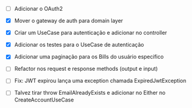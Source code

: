 - [ ] Adicionar o OAuth2 
- [X] Mover o gateway de auth para domain layer
- [X] Criar um UseCase para autenticação e adicionar no controller
- [X] Adicionar os testes para o UseCase de autenticação
- [X] Adicionar uma paginação para os Bills do usuário especifico
- [ ] Refactor nos request e response methods (output e input)
- [ ] Fix: JWT expirou lança uma exception chamada ExpiredJwtException


- [ ] Talvez tirar throw EmailAlreadyExists e adicionar no Either no CreateAccountUseCase
